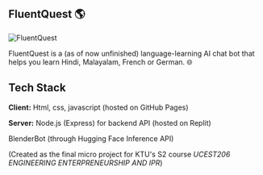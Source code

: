 ## FluentQuest 🌎
![FluentQuest](https://github.com/user-attachments/assets/562d945a-e046-4c47-805d-c13987938b53)

FluentQuest is a (as of now unfinished) language-learning AI chat bot that helps you learn Hindi, Malayalam, French or German. 🌐

## Tech Stack

**Client:** Html, css, javascript (hosted on GitHub Pages)

**Server:** Node.js (Express) for backend API (hosted on Replit)

BlenderBot (through Hugging Face Inference API)

(Created as the final micro project for KTU's S2 course *UCEST206 ENGINEERING ENTERPRENEURSHIP AND IPR*)



